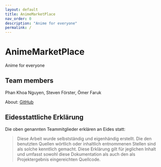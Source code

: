 ```yaml
---
layout: default
title: AnimeMarketPlace
nav_order: 0
description: "Anime for everyone"
permalink: /
---
```


# AnimeMarketPlace

Anime for everyone

## Team members

Phan Khoa Nguyen, Steven Förster, Ömer Faruk

About: [GitHub](https://github.com/link-to-your-repo)

## Eidesstattliche Erklärung

Die oben genannten Teammitglieder erklären an Eides statt:

> Diese Arbeit wurde selbstständig und eigenhändig erstellt. Die den benutzten Quellen wörtlich oder inhaltlich entnommenen Stellen sind als solche kenntlich gemacht. Diese Erklärung gilt für jeglichen Inhalt und umfasst sowohl diese Dokumentation als auch den als Projektergebnis eingereichten Quellcode.